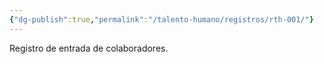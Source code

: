 ```yaml
---
{"dg-publish":true,"permalink":"/talento-humano/registros/rth-001/"}
---
```


Registro de entrada de colaboradores.